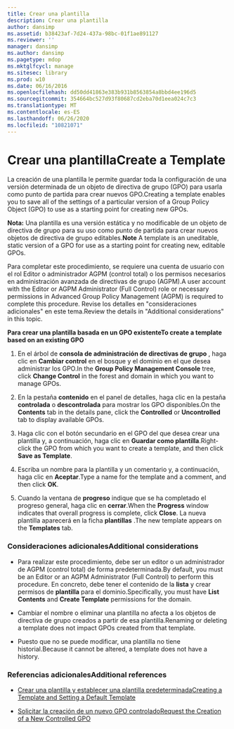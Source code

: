 ```yaml
---
title: Crear una plantilla
description: Crear una plantilla
author: dansimp
ms.assetid: b38423af-7d24-437a-98bc-01f1ae891127
ms.reviewer: ''
manager: dansimp
ms.author: dansimp
ms.pagetype: mdop
ms.mktglfcycl: manage
ms.sitesec: library
ms.prod: w10
ms.date: 06/16/2016
ms.openlocfilehash: dd50dd41863e383b931b8563854a8bbd4ee196d5
ms.sourcegitcommit: 354664bc527d93f80687cd2eba70d1eea024c7c3
ms.translationtype: MT
ms.contentlocale: es-ES
ms.lasthandoff: 06/26/2020
ms.locfileid: "10821071"
---
```

# <span data-ttu-id="3f59c-103">Crear una plantilla</span><span class="sxs-lookup"><span data-stu-id="3f59c-103">Create a Template</span></span>


<span data-ttu-id="3f59c-104">La creación de una plantilla le permite guardar toda la configuración de una versión determinada de un objeto de directiva de grupo (GPO) para usarla como punto de partida para crear nuevos GPO.</span><span class="sxs-lookup"><span data-stu-id="3f59c-104">Creating a template enables you to save all of the settings of a particular version of a Group Policy Object (GPO) to use as a starting point for creating new GPOs.</span></span>

<span data-ttu-id="3f59c-105">**Nota:**  Una plantilla es una versión estática y no modificable de un objeto de directiva de grupo para su uso como punto de partida para crear nuevos objetos de directiva de grupo editables.</span><span class="sxs-lookup"><span data-stu-id="3f59c-105">**Note** A template is an uneditable, static version of a GPO for use as a starting point for creating new, editable GPOs.</span></span>

 

<span data-ttu-id="3f59c-106">Para completar este procedimiento, se requiere una cuenta de usuario con el rol Editor o administrador AGPM (control total) o los permisos necesarios en administración avanzada de directivas de grupo (AGPM).</span><span class="sxs-lookup"><span data-stu-id="3f59c-106">A user account with the Editor or AGPM Administrator (Full Control) role or necessary permissions in Advanced Group Policy Management (AGPM) is required to complete this procedure.</span></span> <span data-ttu-id="3f59c-107">Revise los detalles en "consideraciones adicionales" en este tema.</span><span class="sxs-lookup"><span data-stu-id="3f59c-107">Review the details in "Additional considerations" in this topic.</span></span>

**<span data-ttu-id="3f59c-108">Para crear una plantilla basada en un GPO existente</span><span class="sxs-lookup"><span data-stu-id="3f59c-108">To create a template based on an existing GPO</span></span>**

1.  <span data-ttu-id="3f59c-109">En el árbol de **consola de administración de directivas de grupo** , haga clic en **Cambiar control** en el bosque y el dominio en el que desea administrar los GPO.</span><span class="sxs-lookup"><span data-stu-id="3f59c-109">In the **Group Policy Management Console** tree, click **Change Control** in the forest and domain in which you want to manage GPOs.</span></span>

2.  <span data-ttu-id="3f59c-110">En la pestaña **contenido** en el panel de detalles, haga clic en la pestaña **controlada** o **descontrolada** para mostrar los GPO disponibles.</span><span class="sxs-lookup"><span data-stu-id="3f59c-110">On the **Contents** tab in the details pane, click the **Controlled** or **Uncontrolled** tab to display available GPOs.</span></span>

3.  <span data-ttu-id="3f59c-111">Haga clic con el botón secundario en el GPO del que desea crear una plantilla y, a continuación, haga clic en **Guardar como plantilla**.</span><span class="sxs-lookup"><span data-stu-id="3f59c-111">Right-click the GPO from which you want to create a template, and then click **Save as Template**.</span></span>

4.  <span data-ttu-id="3f59c-112">Escriba un nombre para la plantilla y un comentario y, a continuación, haga clic en **Aceptar**.</span><span class="sxs-lookup"><span data-stu-id="3f59c-112">Type a name for the template and a comment, and then click **OK**.</span></span>

5.  <span data-ttu-id="3f59c-113">Cuando la ventana de **progreso** indique que se ha completado el progreso general, haga clic en **cerrar**.</span><span class="sxs-lookup"><span data-stu-id="3f59c-113">When the **Progress** window indicates that overall progress is complete, click **Close**.</span></span> <span data-ttu-id="3f59c-114">La nueva plantilla aparecerá en la ficha **plantillas** .</span><span class="sxs-lookup"><span data-stu-id="3f59c-114">The new template appears on the **Templates** tab.</span></span>

### <span data-ttu-id="3f59c-115">Consideraciones adicionales</span><span class="sxs-lookup"><span data-stu-id="3f59c-115">Additional considerations</span></span>

-   <span data-ttu-id="3f59c-116">Para realizar este procedimiento, debe ser un editor o un administrador de AGPM (control total) de forma predeterminada.</span><span class="sxs-lookup"><span data-stu-id="3f59c-116">By default, you must be an Editor or an AGPM Administrator (Full Control) to perform this procedure.</span></span> <span data-ttu-id="3f59c-117">En concreto, debe tener el contenido de la **lista** y crear permisos de **plantilla** para el dominio.</span><span class="sxs-lookup"><span data-stu-id="3f59c-117">Specifically, you must have **List Contents** and **Create Template** permissions for the domain.</span></span>

-   <span data-ttu-id="3f59c-118">Cambiar el nombre o eliminar una plantilla no afecta a los objetos de directiva de grupo creados a partir de esa plantilla.</span><span class="sxs-lookup"><span data-stu-id="3f59c-118">Renaming or deleting a template does not impact GPOs created from that template.</span></span>

-   <span data-ttu-id="3f59c-119">Puesto que no se puede modificar, una plantilla no tiene historial.</span><span class="sxs-lookup"><span data-stu-id="3f59c-119">Because it cannot be altered, a template does not have a history.</span></span>

### <span data-ttu-id="3f59c-120">Referencias adicionales</span><span class="sxs-lookup"><span data-stu-id="3f59c-120">Additional references</span></span>

-   [<span data-ttu-id="3f59c-121">Crear una plantilla y establecer una plantilla predeterminada</span><span class="sxs-lookup"><span data-stu-id="3f59c-121">Creating a Template and Setting a Default Template</span></span>](creating-a-template-and-setting-a-default-template-agpm40.md)

-   [<span data-ttu-id="3f59c-122">Solicitar la creación de un nuevo GPO controlado</span><span class="sxs-lookup"><span data-stu-id="3f59c-122">Request the Creation of a New Controlled GPO</span></span>](request-the-creation-of-a-new-controlled-gpo-agpm40.md)

 

 





